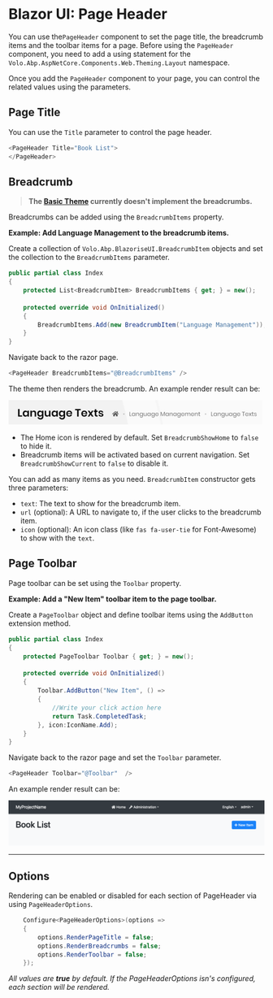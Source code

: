 # Blazor UI: Page Header

You can use the`PageHeader` component to set the page title, the breadcrumb items and the toolbar items for a page. Before using the `PageHeader` component, you need to add a using statement for the `Volo.Abp.AspNetCore.Components.Web.Theming.Layout` namespace.

Once you add the `PageHeader` component to your page, you can control the related values using the parameters. 

## Page Title

 You can use the `Title` parameter to control the page header.

```csharp
<PageHeader Title="Book List">
</PageHeader>
```

## Breadcrumb

> **The [Basic Theme](Basic-Theme.md) currently doesn't implement the breadcrumbs.**

Breadcrumbs can be added using the `BreadcrumbItems` property.

**Example: Add Language Management to the breadcrumb items.**

Create a collection of `Volo.Abp.BlazoriseUI.BreadcrumbItem` objects and set the collection to the `BreadcrumbItems` parameter.

```csharp
public partial class Index
{
    protected List<BreadcrumbItem> BreadcrumbItems { get; } = new();

    protected override void OnInitialized()
    {
        BreadcrumbItems.Add(new BreadcrumbItem("Language Management"));
    }
}
```

Navigate back to the razor page.

```csharp
<PageHeader BreadcrumbItems="@BreadcrumbItems" /> 
```

The theme then renders the breadcrumb. An example render result can be:

![breadcrumbs-example](../../images/breadcrumbs-example.png)

* The Home icon is rendered by default. Set `BreadcrumbShowHome` to `false` to hide it.
* Breadcrumb items will be activated based on current navigation. Set `BreadcrumbShowCurrent` to `false` to disable it.

You can add as many items as you need. `BreadcrumbItem` constructor gets three parameters:

* `text`: The text to show for the breadcrumb item.
* `url` (optional): A URL to navigate to, if the user clicks to the breadcrumb item.
* `icon` (optional): An icon class (like `fas fa-user-tie` for Font-Awesome) to show with the `text`.

## Page Toolbar

Page toolbar can be set using the `Toolbar` property.

**Example: Add  a "New Item" toolbar item to the page toolbar.**

Create a `PageToolbar` object and define toolbar items using the `AddButton` extension method. 

```csharp
public partial class Index
{
    protected PageToolbar Toolbar { get; } = new();
    
    protected override void OnInitialized()
    {
        Toolbar.AddButton("New Item", () =>
        {
            //Write your click action here
            return Task.CompletedTask;
        }, icon:IconName.Add);
    }
}
```

Navigate back to the razor page and set the `Toolbar` parameter.

```csharp
<PageHeader Toolbar="@Toolbar"  /> 
```

An example render result can be:

![breadcrumbs-example](../../images/page-header-toolbar-blazor.png)

---

## Options
Rendering can be enabled or disabled for each section of PageHeader via using `PageHeaderOptions`.

```csharp
    Configure<PageHeaderOptions>(options => 
    {
        options.RenderPageTitle = false;
        options.RenderBreadcrumbs = false;
        options.RenderToolbar = false;
    });
```

*All values are **true** by default. If the PageHeaderOptions isn's configured, each section will be rendered.*